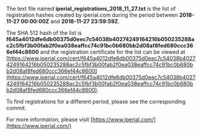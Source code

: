 The text file named **iperial_registrations_2018_11_27.txt** is the list of registration hashes created by iperial.com during the period between **2018-11-27 00:00:00Z** and **2018-11-27 23:59:59Z**.

The SHA 512 hash of the list is **f645a4012dfe6db00375d0eec7c54038b40274249164216b050235288ac2c5fbf3b00fab2f0ea038eaffcc74c91bc0b680bb2d08af8fed680ccc366ef44c8600** and the registration certificate for the list can be viewed at [https://www.iperial.com/cert/f645a4012dfe6db00375d0eec7c54038b40274249164216b050235288ac2c5fbf3b00fab2f0ea038eaffcc74c91bc0b680bb2d08af8fed680ccc366ef44c8600](https://www.iperial.com/cert/f645a4012dfe6db00375d0eec7c54038b40274249164216b050235288ac2c5fbf3b00fab2f0ea038eaffcc74c91bc0b680bb2d08af8fed680ccc366ef44c8600).

To find registrations for a different period, please see the corresponding commit.

For more information, please visit [https://www.iperial.com/](https://www.iperial.com/)
